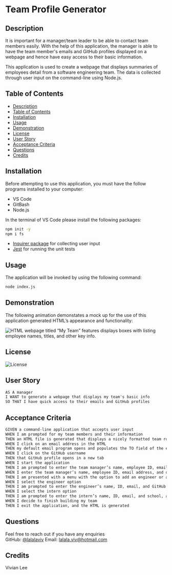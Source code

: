 # Team Profile Generator

## Description
  It is important for a manager/team leader to be able to contact team members easily. With the help of this application, the manager is able to have the team member's emails and GitHub profiles displayed on a webpage and hence have easy access to their basic information. 

  This application is used to create a webpage that displays summaries of employees detail from a software engineering team. The data is collected through user input on the command-line using Node.js. 


## Table of Contents
  - [Description](#description)
  - [Table of Contents](#table-of-contents)
  - [Installation](#installation)
  - [Usage](#usage)
  - [Demonstration](#demonstration)
  - [License](#license)
  - [User Story](#user-story)
  - [Acceptance Criteria](#acceptance-criteria)
  - [Questions](#questions)
  - [Credits](#credits)


## Installation 
  Before attempting to use this application, you must have the follow programs installed to your computer: 

  - VS Code
  - GitBash
  - Node.js
  
  In the terminal of VS Code please install the following packages: 
  ```bash
  npm init -y
  npm i fs
  ```

 - [Inquirer package](https://www.npmjs.com/package/inquirer/v/8.2.4) for collecting user input
 - [Jest](https://www.npmjs.com/package/jest) for running the unit tests 

## Usage
  The application will be invoked by using the following command:

  ```bash
  node index.js
  ```


## Demonstration
  The following animation demonstates a mock up for the use of this application generated HTML’s appearance and functionality:

  ![HTML webpage titled “My Team” features displays boxes with listing employee names, titles, and other key info.]()


## License 
  ![License](https://img.shields.io/github/license/lalalaviv/Team-Profile-Generator)

## User Story

```md
AS A manager
I WANT to generate a webpage that displays my team's basic info
SO THAT I have quick access to their emails and GitHub profiles
```

## Acceptance Criteria

```md
GIVEN a command-line application that accepts user input
WHEN I am prompted for my team members and their information
THEN an HTML file is generated that displays a nicely formatted team roster based on user input
WHEN I click on an email address in the HTML
THEN my default email program opens and populates the TO field of the email with the address
WHEN I click on the GitHub username
THEN that GitHub profile opens in a new tab
WHEN I start the application
THEN I am prompted to enter the team manager’s name, employee ID, email address, and office number
WHEN I enter the team manager’s name, employee ID, email address, and office number
THEN I am presented with a menu with the option to add an engineer or an intern or to finish building my team
WHEN I select the engineer option
THEN I am prompted to enter the engineer’s name, ID, email, and GitHub username, and I am taken back to the menu
WHEN I select the intern option
THEN I am prompted to enter the intern’s name, ID, email, and school, and I am taken back to the menu
WHEN I decide to finish building my team
THEN I exit the application, and the HTML is generated
```

## Questions
  Feel free to reach out if you have any enquiries
  <br/>
  GitHub: [@lalalaviv](https://github.com/lalalaviv)
  Email: lalala.viv@hotmail.com


## Credits
  Vivian Lee





